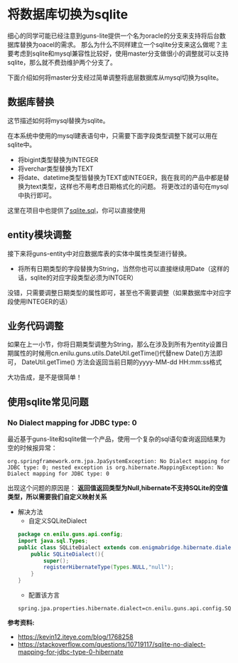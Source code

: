 # 将数据库切换为sqlite

细心的同学可能已经注意到guns-lite提供一个名为oracle的分支来支持将后台数据库替换为oacel的需求。
那么为什么不同样建立一个sqlite分支来这么做呢？主要考虑到sqlite和mysql兼容性比较好，使用master分支做很小的调整就可以支持sqlite，那么就不费劲维护两个分支了。

下面介绍如何将master分支经过简单调整将底层数据库从mysql切换为sqlite。

## 数据库替换
这节描述如何将mysql替换为sqlite。

在本系统中使用的mysql建表语句中，只需要下面字段类型调整下就可以用在sqlite中。
- 将bigint类型替换为INTEGER
- 将verchar类型替换为TEXT
- 将date、datetime类型皆替换为TEXT或INTEGER，我在我司的产品中都是替换为text类型，这样也不用考虑日期格式化的问题。
将更改过的语句在mysql中执行即可。

这里在项目中也提供了[sqlite.sql](https://github.com/enilu/guns-lite/blob/master/db/sqlite.sql)，你可以直接使用

## entity模块调整

接下来将guns-entity中对应数据库表的实体中属性类型进行替换。
- 将所有日期类型的字段替换为String，当然你也可以直接继续用Date（这样的话，sqlite的对应字段类型必须为INTGER）

没错，只需要调整日期类型的属性即可，甚至也不需要调整（如果数据库中对应字段使用INTEGER的话）

## 业务代码调整

 如果在上一小节，你将日期类型调整为String，那么在涉及到所有为entity设置日期属性的时候用cn.enilu.guns.utils.DateUtil.getTime()代替new Date()方法即可，
 DateUtil.getTime() 方法会返回当前日期的yyyy-MM-dd HH:mm:ss格式
 
 大功告成，是不是很简单！



## 使用sqlite常见问题

### No Dialect mapping for JDBC type: 0
最近基于guns-lite和sqlite做一个产品，使用一个复杂的sql语句查询返回结果为空的时候报异常：
```
org.springframework.orm.jpa.JpaSystemException: No Dialect mapping for JDBC type: 0; nested exception is org.hibernate.MappingException: No Dialect mapping for JDBC type: 0
```
出现这个问题的原因是：
**返回值返回类型为Null,hibernate不支持SQLite的空值类型，所以需要我们自定义映射关系**

- 解决方法
    - 自定义SQLiteDialect
    ```java
    package cn.enilu.guns.api.config;
    import java.sql.Types;
    public class SQLiteDialect extends com.enigmabridge.hibernate.dialect.SQLiteDialect {
        public SQLiteDialect(){
            super();
            registerHibernateType(Types.NULL,"null");
        }
    }
    ```
    - 配置该方言
    ```properties
    spring.jpa.properties.hibernate.dialect=cn.enilu.guns.api.config.SQLiteDialect
    ```

**参考资料:** 
- https://kevin12.iteye.com/blog/1768258
- https://stackoverflow.com/questions/10719117/sqlite-no-dialect-mapping-for-jdbc-type-0-hibernate
